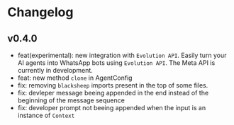 # Changelog

## v0.4.0

- feat(experimental): new integration with `Evolution API`. Easily turn your AI agents into WhatsApp bots using `Evolution API`. The Meta API is currently in development.
- feat: new method `clone` in AgentConfig
- fix: removing `blacksheep` imports present in the top of some files.
- fix: devleper message beeing appended in the end instead of the beginning of the message sequence
- fix: developer prompt not beeing appended when the input is an instance of `Context`
